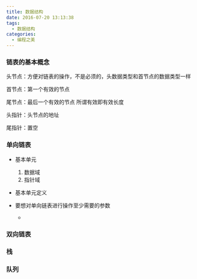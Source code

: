 ```yaml
---
title: 数据结构
date: 2016-07-20 13:13:38
tags:
  - 数据结构
categories:
  - 编程之美
---
```

### **链表的基本概念**

    
头节点：方便对链表的操作，不是必须的，头数据类型和首节点的数据类型一样

首节点：第一个有效的节点

尾节点：最后一个有效的节点 所谓有效即有效长度

头指针：头节点的地址

尾指针：置空

### **单向链表**


- 基本单元
    1. 数据域
    2. 指针域

- 基本单元定义
    


- 要想对单向链表进行操作至少需要的参数 

    - 
    




### **双向链表**

### **栈**

### **队列**

